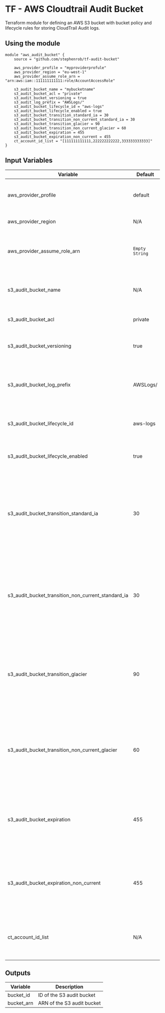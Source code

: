 # TF - AWS Cloudtrail Audit Bucket
Terraform module for defining an AWS S3 bucket with bucket policy and lifecycle rules for storing CloudTrail Audit logs.

## Using the module

```[hcl]
module "aws_audit_bucket" {
    source = "github.com/stephenrob/tf-audit-bucket"

    aws_provider_profile = "myproviderprofule"
    aws_provider_region = "eu-west-1"
    aws_provider_assume_role_arn = "arn:aws:iam::111111111111:role/AccountAccessRole"

    s3_audit_bucket_name = "mybucketname"
    s3_audit_bucket_acl = "private"
    s3_audit_bucket_versioning = true
    s3_audit_log_prefix = "AWSLogs/"
    s3_audit_bucket_lifecycle_id = "aws-logs"
    s3_audit_bucket_lifecycle_enabled = true
    s3_audit_bucket_transition_standard_ia = 30
    s3_audit_bucket_transition_non_current_standard_ia = 30
    s3_audit_bucket_transition_glacier = 90
    s3_audit_bucket_transition_non_current_glacier = 60
    s3_audit_bucket_expiration = 455
    s3_audit_bucket_expiration_non_current = 455
    ct_account_id_list = "[111111111111,222222222222,333333333333]"
}
```

## Input Variables

| Variable | Default | Description |
| --- | --- | --- |
| aws_provider_profile | default | Profile to use from the aws credentials file |
| aws_provider_region | N/A | Region to initialise the provider in |
| aws_provider_assume_role_arn | `Empty String` | ARN of the role to assume for the specified provider |
| s3_audit_bucket_name | N/A | Name/ID to give the S3 audit bucket that will be created |
| s3_audit_bucket_acl | private | ACL of the S3 audit bucket |
| s3_audit_bucket_versioning | true | Enable versioning on the S3 audit bucket |
| s3_audit_bucket_log_prefix | AWSLogs/ | Prefix on which to apply the S3 audit bucket lifecycle rules. |
| s3_audit_bucket_lifecycle_id | aws-logs | ID for the lifecycle rule of the audit bucket |
| s3_audit_bucket_lifecycle_enabled | true | Enable the lifecycle rules on the audit bucket |
| s3_audit_bucket_transition_standard_ia | 30 | Number of days after current version of log files have been created until they are transfered to standard infrequent access tier |
| s3_audit_bucket_transition_non_current_standard_ia | 30 | Number of days after non current version of log files have been created until they are transfered to standard infrequent access tier |
| s3_audit_bucket_transition_glacier| 90 | Number of days after current version of log files have been created until they are transfered to glacier tier |
| s3_audit_bucket_transition_non_current_glacier | 60 | Number of days after non current version of log files have been created until they are transfered to glacier tier |
| s3_audit_bucket_expiration | 455 | Number of days after current version of log files have been created until they are expired and deleted |
| s3_audit_bucket_expiration_non_current | 455 | Number of days after non current version of log files have been created until they are expired and deleted |
| ct_account_id_list | N/A | List of account id's to allow writing their CloudTrails to this audit bucket |

## Outputs

| Variable | Description |
| --- | --- |
| bucket_id | ID of the S3 audit bucket |
| bucket_arn | ARN of the S3 audit bucket |
